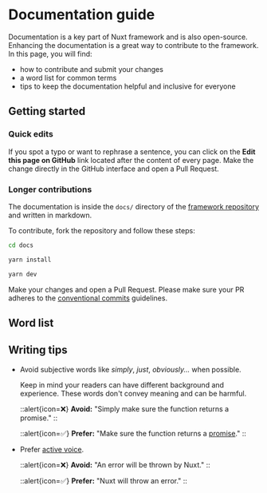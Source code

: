 # Documentation guide

Documentation is a key part of Nuxt framework and is also open-source. Enhancing the documentation is a great way to contribute to the framework. In this page, you will find:

- how to contribute and submit your changes
- a word list for common terms
- tips to keep the documentation helpful and inclusive for everyone

## Getting started

### Quick edits

If you spot a typo or want to rephrase a sentence, you can click on the **Edit this page on GitHub** link located after the content of every page.
Make the change directly in the GitHub interface and open a Pull Request.

### Longer contributions

The documentation is inside the `docs/` directory of the [framework repository](https://github.com/nuxt/framework) and written in markdown.

To contribute, fork the repository and follow these steps:

```bash
cd docs
```

```bash
yarn install
```

```bash
yarn dev
```

Make your changes and open a Pull Request. Please make sure your PR adheres to the [conventional commits](https://www.conventionalcommits.org/en/v1.0.0/) guidelines.

## Word list

## Writing tips

- Avoid subjective words like _simply_, _just_, _obviously..._ when possible.

  Keep in mind your readers can have different background and experience. These words don't convey meaning and can be harmful.

  ::alert{icon=❌}
  **Avoid:** "Simply make sure the function returns a promise."
  ::

  ::alert{icon=✅}
  **Prefer:** "Make sure the function returns a [promise](https://developer.mozilla.org/en-US/docs/Web/JavaScript/Reference/Global_Objects/Promise)."
  ::

- Prefer [active voice](https://developers.google.com/tech-writing/one/active-voice).

  ::alert{icon=❌}
  **Avoid:** "An error will be thrown by Nuxt."
  ::

  ::alert{icon=✅}
  **Prefer:** "Nuxt will throw an error."
  ::
